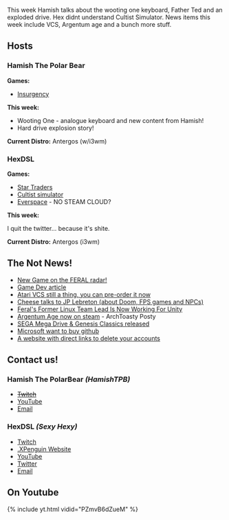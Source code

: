 This week Hamish talks about the wooting one keyboard, Father Ted and an exploded drive. Hex didnt understand Cultist Simulator. News items this week include VCS, Argentum age and a bunch more stuff. 

<!--more-->

## Hosts

### Hamish The Polar Bear

**Games:**

* [Insurgency](https://store.steampowered.com/app/222880/Insurgency/)

**This week:**
* Wooting One - analogue keyboard and new content from Hamish!
* Hard drive explosion story! 

**Current Distro:** Antergos (w/i3wm)

### HexDSL 

**Games:** 
* [Star Traders](https://store.steampowered.com/app/335620/Star_Traders_Frontiers/)
* [Cultist simulator](https://store.steampowered.com/app/718670/Cultist_Simulator/)
* [Everspace](https://store.steampowered.com/app/396750/EVERSPACE/) - NO STEAM CLOUD?

**This week:** 

I quit the twitter... because it's shite.

**Current Distro:** Antergos (i3wm)

## The Not News! 

* [New Game on the FERAL radar!](https://www.gamingonlinux.com/articles/beep-boop-the-feral-interactive-port-radar-has-a-ufo-sighting-for-a-new-linux-port.11887)
* [Game Dev article](https://www.back2gaming.com/b2g-interviews/what-do-game-developers-think-of-supporting-linux/)
* [Atari VCS still a thing, you can pre-order it now](https://atarivcs.com/) 
* [Cheese talks to JP Lebreton (about Doom, FPS games and NPCs)](http://cheesetalks.net/jplebreton.php) 
* [Feral's Former Linux Team Lead Is Now Working For Unity](https://www.phoronix.com/scan.php?page=news_item&px=Feral-Linux-Lead-At-Unity) 
* [Argentum Age now on steam](https://www.reddit.com/r/linux_gaming/comments/8nbjf0/argentum_age_linux_gameplay_steam_early_access/) - ArchToasty Posty
* [SEGA Mega Drive & Genesis Classics released](https://steamcommunity.com/games/34270/announcements/detail/1674656328580811757) 
* [Microsoft want to buy github](http://www.businessinsider.com/2-billion-startup-github-could-be-for-sale-microsoft-2018-5?IR=T)
* [A website with direct links to delete your accounts](https://justdeleteme.xyz/)

## Contact us!

### Hamish The PolarBear *(HamishTPB)*

* ~~[Twitch](https://twitch.tv/hamishtpb)~~
* [YouTube](https://www.youtube.com/channel/UCp1mWfjYbMcmNowBmvTUCag)
* [Email](mailto:hamish@thepolarbear.co.uk)

### HexDSL *(Sexy Hexy)*

* [Twitch](http://twitch.tv/hexdsl)
* [.XPenguin Website](http://xpenguin.club)
* [YouTube](http://youtube.com/user/hexdsl)
* [Twitter](https://twitter.com/HexDSL)
* [Email](mailto:hexdsl@protonmail.com)

## On Youtube
{% include yt.html vidid="PZmvB6dZueM" %}
